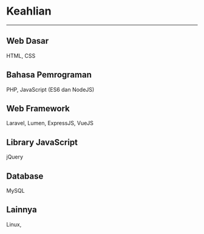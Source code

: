 # Keahlian
<!-- Daftar Projek yang pernah saya kerjakan -->
---
## Web Dasar
HTML, CSS

## Bahasa Pemrograman
PHP, JavaScript (ES6 dan NodeJS)

## Web Framework
Laravel, Lumen, ExpressJS, VueJS

## Library JavaScript
jQuery

## Database
MySQL

## Lainnya
Linux, 
